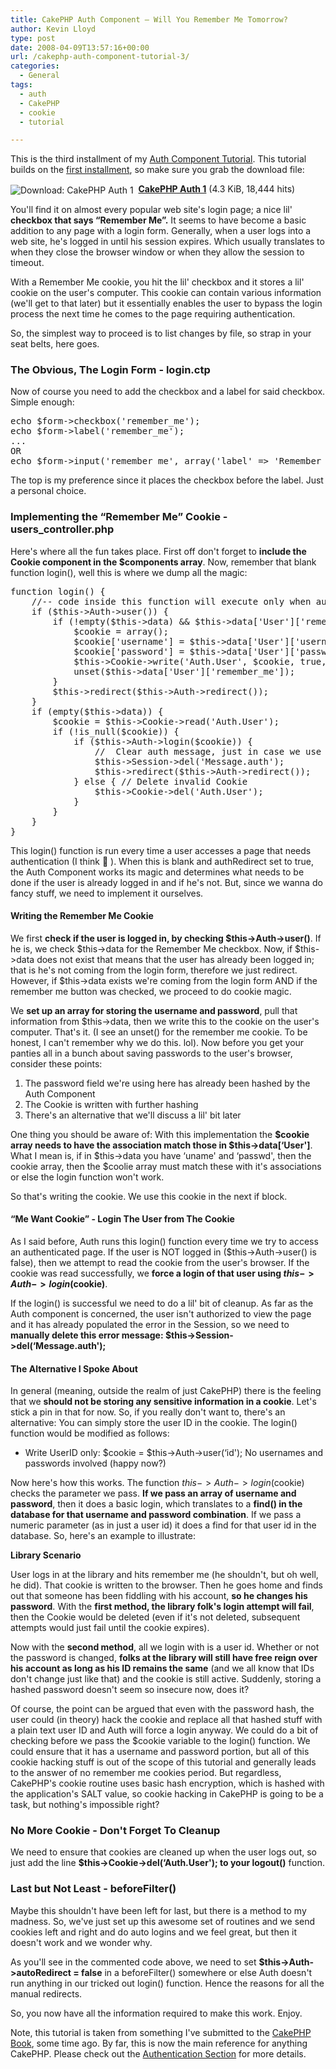 ```yaml
---
title: CakePHP Auth Component – Will You Remember Me Tomorrow?
author: Kevin Lloyd
type: post
date: 2008-04-09T13:57:16+00:00
url: /cakephp-auth-component-tutorial-3/
categories:
  - General
tags:
  - auth
  - CakePHP
  - cookie
  - tutorial

---
```

This is the third installment of my [Auth Component Tutorial][1]. This tutorial builds on the [first installment][1], so make sure you grab the download file:



<img src="/wp-content/plugins/wp-downloadmanager/images/drive_go.gif" alt="Download: CakePHP Auth 1" title="Download: CakePHP Auth 1" style="vertical-align: middle;" />&nbsp;&nbsp;**[CakePHP Auth 1][2]** (4.3 KiB, 18,444 hits)



You'll find it on almost every popular web site's login page; a nice lil' **checkbox that says &#8220;Remember Me&#8221;.** It seems to have become a basic addition to any page with a login form. Generally, when a user logs into a web site, he's logged in until his session expires. Which usually translates to when they close the browser window or when they allow the session to timeout.

With a Remember Me cookie, you hit the lil' checkbox and it stores a lil' cookie on the user's computer. This cookie can contain various information (we'll get to that later) but it essentially enables the user to bypass the login process the next time he comes to the page requiring authentication.

So, the simplest way to proceed is to list changes by file, so strap in your seat belts, here goes.

### The Obvious, The Login Form - login.ctp

Now of course you need to add the checkbox and a label for said checkbox. Simple enough:

<pre class="brush: php; title: ; notranslate" title="">echo $form-&gt;checkbox('remember_me');
echo $form-&gt;label('remember_me');
...
OR
echo $form-&gt;input('remember_me', array('label' =&gt; 'Remember Me', 'type' =&gt; 'checkbox'));
</pre>

The top is my preference since it places the checkbox before the label. Just a personal choice.

### Implementing the &#8220;Remember Me&#8221; Cookie - users_controller.php

Here's where all the fun takes place. First off don't forget to **include the Cookie component in the $components array**. Now, remember that blank function login(), well this is where we dump all the magic:

<pre class="brush: php; title: ; notranslate" title="">function login() {
	//-- code inside this function will execute only when autoRedirect was set to false (i.e. in a beforeFilter).
	if ($this-&gt;Auth-&gt;user()) {
		if (!empty($this-&gt;data) &amp;&amp; $this-&gt;data['User']['remember_me']) {
			$cookie = array();
			$cookie['username'] = $this-&gt;data['User']['username'];
			$cookie['password'] = $this-&gt;data['User']['password'];
			$this-&gt;Cookie-&gt;write('Auth.User', $cookie, true, '+2 weeks');
			unset($this-&gt;data['User']['remember_me']);
		}
		$this-&gt;redirect($this-&gt;Auth-&gt;redirect());
	}
	if (empty($this-&gt;data)) {
		$cookie = $this-&gt;Cookie-&gt;read('Auth.User');
		if (!is_null($cookie)) {
			if ($this-&gt;Auth-&gt;login($cookie)) {
				//  Clear auth message, just in case we use it.
				$this-&gt;Session-&gt;del('Message.auth');
				$this-&gt;redirect($this-&gt;Auth-&gt;redirect());
			} else { // Delete invalid Cookie
				$this-&gt;Cookie-&gt;del('Auth.User');
			}
		}
	}
}
</pre>

This login() function is run every time a user accesses a page that needs authentication (I think 🙂 ). When this is blank and authRedirect set to true, the Auth Component works its magic and determines what needs to be done if the user is already logged in and if he's not. But, since we wanna do fancy stuff, we need to implement it ourselves.

#### Writing the Remember Me Cookie

We first **check if the user is logged in, by checking $this->Auth->user()**. If he is, we check $this->data for the Remember Me checkbox. Now, if $this->data does not exist that means that the user has already been logged in; that is he's not coming from the login form, therefore we just redirect. However, if $this->data exists we're coming from the login form AND if the remember me button was checked, we proceed to do cookie magic.

We **set up an array for storing the username and password**, pull that information from $this->data, then we write this to the cookie on the user's computer. That's it. (I see an unset() for the remember me cookie. To be honest, I can't remember why we do this. lol). Now before you get your panties all in a bunch about saving passwords to the user's browser, consider these points:

  1. The password field we're using here has already been hashed by the Auth Component
  2. The Cookie is written with further hashing
  3. There's an alternative that we'll discuss a lil' bit later

One thing you should be aware of: With this implementation the **$cookie array needs to have the association match those in $this->data[&#8216;User']**. What I mean is, if in $this->data you have &#8216;uname' and &#8216;passwd', then the cookie array, then the $coolie array must match these with it's associations or else the login function won't work.

So that's writing the cookie. We use this cookie in the next if block.

#### &#8220;Me Want Cookie&#8221; - Login The User from The Cookie

As I said before, Auth runs this login() function every time we try to access an authenticated page. If the user is NOT logged in ($this->Auth->user() is false), then we attempt to read the cookie from the user's browser. If the cookie was read successfully, we **force a login of that user using $this->Auth->login($cookie)**.

If the login() is successful we need to do a lil' bit of cleanup. As far as the Auth component is concerned, the user isn't authorized to view the page and it has already populated the error in the Session, so we need to **manually delete this error message: $this->Session->del(&#8216;Message.auth');**

#### The Alternative I Spoke About

In general (meaning, outside the realm of just CakePHP) there is the feeling that we **should not be storing any sensitive information in a cookie**. Let's stick a pin in that for now. So, if you really don't want to, there's an alternative: You can simply store the user ID in the cookie. The login() function would be modified as follows:

  * Write UserID only: $cookie = $this->Auth->user(&#8216;id'); No usernames and passwords involved (happy now?)

Now here's how this works. The function $this->Auth->login($cookie) checks the parameter we pass. **If we pass an array of username and password**, then it does a basic login, which translates to a **find() in the database for that username and password combination**. If we pass a numeric parameter (as in just a user id) it does a find for that user id in the database. So, here's an example to illustrate:

**Library Scenario**

User logs in at the library and hits remember me (he shouldn't, but oh well, he did). That cookie is written to the browser. Then he goes home and finds out that someone has been fiddling with his account, **so he changes his password**. With the **first method, the library folk's login attempt will fail**, then the Cookie would be deleted (even if it's not deleted, subsequent attempts would just fail until the cookie expires).

Now with the **second method**, all we login with is a user id. Whether or not the password is changed, **folks at the library will still have free reign over his account as long as his ID remains the same** (and we all know that IDs don't change just like that) and the cookie is still active. Suddenly, storing a hashed password doesn't seem so insecure now, does it?

Of course, the point can be argued that even with the password hash, the user could (in theory) hack the cookie and replace all that hashed stuff with a plain text user ID and Auth will force a login anyway. We could do a bit of checking before we pass the $cookie variable to the login() function. We could ensure that it has a username and password portion, but all of this cookie hacking stuff is out of the scope of this tutorial and generally leads to the answer of no remember me cookies period. But regardless, CakePHP's cookie routine uses basic hash encryption, which is hashed with the application's SALT value, so cookie hacking in CakePHP is going to be a task, but nothing's impossible right?

### No More Cookie - Don't Forget To Cleanup

We need to ensure that cookies are cleaned up when the user logs out, so just add the line **$this->Cookie->del(&#8216;Auth.User'); to your logout()** function.

### Last but Not Least - beforeFilter()

Maybe this shouldn't have been left for last, but there is a method to my madness. So, we've just set up this awesome set of routines and we send cookies left and right and do auto logins and we feel great, but then it doesn't work and we wonder why.

As you'll see in the commented code above, we need to set **$this->Auth->autoRedirect = false** in a beforeFilter() somewhere or else Auth doesn't run anything in our tricked out login() function. Hence the reasons for all the manual redirects.

So, you now have all the information required to make this work. Enjoy.

Note, this tutorial is taken from something I've submitted to the [CakePHP Book][3], some time ago. By far, this is now the main reference for anything CakePHP. Please check out the [Authentication Section][4] for more details.

 [1]: https://webdevelopment2.com/cakephp-auth-component-tutorial-1/
 [2]: http://www.WebDevelopment2.com/index.php?dl_id=1 "Download: CakePHP Auth 1"
 [3]: http://book.cakephp.org/
 [4]: http://book.cakephp.org/view/172/authentication